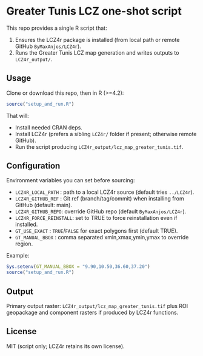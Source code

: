 # Greater Tunis LCZ one-shot script

This repo provides a single R script that:

1. Ensures the LCZ4r package is installed (from local path or remote GitHub `ByMaxAnjos/LCZ4r`).
2. Runs the Greater Tunis LCZ map generation and writes outputs to `LCZ4r_output/`.

## Usage

Clone or download this repo, then in R (>=4.2):

```r
source("setup_and_run.R")
```

That will:
- Install needed CRAN deps.
- Install LCZ4r (prefers a sibling `LCZ4r/` folder if present; otherwise remote GitHub).
- Run the script producing `LCZ4r_output/lcz_map_greater_tunis.tif`.

## Configuration

Environment variables you can set before sourcing:

- `LCZ4R_LOCAL_PATH` : path to a local LCZ4r source (default tries `../LCZ4r`).
- `LCZ4R_GITHUB_REF` : Git ref (branch/tag/commit) when installing from GitHub (default: main).
- `LCZ4R_GITHUB_REPO`: override GitHub repo (default `ByMaxAnjos/LCZ4r`).
- `LCZ4R_FORCE_REINSTALL`: set to TRUE to force reinstallation even if installed.
- `GT_USE_EXACT`     : `TRUE`/`FALSE` for exact polygons first (default TRUE).
- `GT_MANUAL_BBOX`   : comma separated xmin,xmax,ymin,ymax to override region.

Example:
```r
Sys.setenv(GT_MANUAL_BBOX = "9.90,10.50,36.60,37.20")
source("setup_and_run.R")
```

## Output

Primary output raster: `LCZ4r_output/lcz_map_greater_tunis.tif` plus ROI geopackage and component rasters if produced by LCZ4r functions.

## License

MIT (script only; LCZ4r retains its own license).
